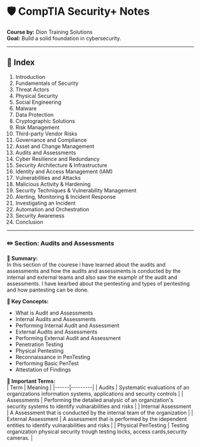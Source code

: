 # 🛡️ CompTIA Security+ Notes  
**Course by:** Dion Training Solutions  
**Goal:** Build a solid foundation in cybersecurity.


---

## 📘 Index

1. Introduction  
2. Fundamentals of Security  
3. Threat Actors  
4. Physical Security  
5. Social Engineering  
6. Malware  
7. Data Protection  
8. Cryptographic Solutions  
9. Risk Management  
10. Third-party Vendor Risks  
11. Governance and Compliance  
12. Asset and Change Management  
13. Audits and Assessments  
14. Cyber Resilience and Redundancy  
15. Security Architecture & Infrastructure  
16. Identity and Access Management (IAM)  
17. Vulnerabilities and Attacks  
18. Malicious Activity & Hardening  
19. Security Techniques & Vulnerability Management  
20. Alerting, Monitoring & Incident Response  
21. Investigating an Incident  
22. Automation and Orchestration  
23. Security Awareness  
24. Conclusion

---
### ✏️ Section: Audits and Assessments 

**📌 Summary:**  
In this section of the courese i have learned about the audits and assessments and how the audits and assessments is conducted by the internal and external teams and also saw the examplr of the audit and assessments. I have kearbed about the pentesting and types of pentesting and how pantesting can be done.

**🧠 Key Concepts:**  
- What is Audit and Assessments
- Internal Audits and Assessments
- Performing Internal Audit and Assessment 
- External Audits and Assessments
- Performing External Audit and Assessment 
- Penetration Testing
- Physical Pentesting
- Reconnaissance in PenTesting
- Performing Basic PenTest 
- Attestation of Findings

**🔑 Important Terms:**  
| Term | Meaning |
|------|---------|
|   Audits   |    Systematic evaluations of an organizations information systems, applications and security controls     |
|   Assessments   |    Performing the detailed analysic of an organization's security systems to identify vulnarabilities and risks     |
|   Internal Assessment   |    A Assessment that is conducted by the internal team of the organization     |
|   External Assessment   |    A assessment that is performed by the idependent entities to identify vulnarabilities and risks     |
|   Physical PenTesting   |    Testing organization physical security trough testing locks, access cards,security cameras.     |



